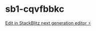 # sb1-cqvfbbkc

[Edit in StackBlitz next generation editor ⚡️](https://stackblitz.com/~/github.com/FingNaresh/sb1-cqvfbbkc)